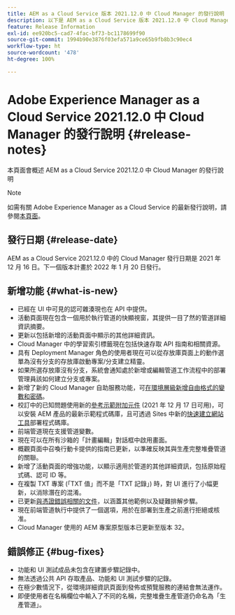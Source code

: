 ```yaml
---
title: AEM as a Cloud Service 版本 2021.12.0 中 Cloud Manager 的發行說明
description: 以下是 AEM as a Cloud Service 版本 2021.12.0 中 Cloud Manager 的發行說明
feature: Release Information
exl-id: ee920bc5-cad7-4fac-bf73-bc1178699f90
source-git-commit: 1994b90e3876f03efa571a9ce65b9fb8b3c90ec4
workflow-type: ht
source-wordcount: '478'
ht-degree: 100%

---
```


# Adobe Experience Manager as a Cloud Service 2021.12.0 中 Cloud Manager 的發行說明 {#release-notes}

本頁面會概述 AEM as a Cloud Service 2021.12.0 中 Cloud Manager 的發行說明

>[!NOTE]
>
>如需有關 Adobe Experience Manager as a Cloud Service 的最新發行說明，請參閱[本頁面](/help/release-notes/release-notes-cloud/release-notes-current.md)。

## 發行日期 {#release-date}

AEM as a Cloud Service 2021.12.0 中的 Cloud Manager 發行日期是 2021 年 12 月 16 日。下一個版本計畫於 2022 年 1 月 20 日發行。

## 新增功能 {#what-is-new}

* 已經在 UI 中可見的認可雜湊現也在 API 中提供。
* 活動頁面現在包含一個用於執行管道的快顯視窗，其提供一目了然的管道詳細資訊摘要。
* 更新以包括新增的活動頁面中顯示的其他詳細資訊。
* Cloud Manager 中的學習索引標籤現在包括快速存取 API 指南和相關資源。
* 具有 Deployment Manager 角色的使用者現在可以從存放庫頁面上的動作選單為沒有分支的存放庫啟動專案/分支建立精靈。
* 如果所選存放庫沒有分支，系統會通知處於新增或編輯管道工作流程中的部署管理員該如何建立分支或專案。
* 新增了新的 Cloud Manager 自助服務功能，可[在環境層級新增自由格式的變數和密碼](/help/implementing/cloud-manager/environment-variables.md)。
* 校訂中的已知問題使用新的[參考示範附加元件](/help/journey-sites/demos-add-on/overview.md) (2021 年 12 月 17 日可用)，可以安裝 AEM 產品的最新示範程式碼庫，且可透過 Sites 中新的[快速建立網站工具](/help/journey-sites/quick-site/overview.md)部署程式碼庫。
* 前端管道現在支援管道變數。
* 現在可以在所有沙箱的「計畫編輯」對話框中啟用畫面。
* 概觀頁面中召喚行動卡提供的指南已更新，以準確反映其與生產完整堆疊管道的關聯。
* 新增了活動頁面的增強功能，以顯示適用於管道的其他詳細資訊，包括原始程式碼、認可 ID 等。
* 在複製 TXT 專案 (「TXT 值」而不是「TXT 記錄」) 時，對 UI 進行了小幅更新，以消除潛在的混淆。
* 已更新[與憑證錯誤相關的文件](/help/implementing/cloud-manager/managing-ssl-certifications/add-ssl-certificate.md#certificate-errors)，以涵蓋其他範例以及疑難排解步驟。
* 現在前端管道執行中提供了一個選項，用於在部署到生產之前進行拒絕或核准。
* Cloud Manager 使用的 AEM 專案原型版本已更新至版本 32。


## 錯誤修正 {#bug-fixes}

* 功能和 UI 測試成品未包含在建置步驟記錄中。
* 無法透過公共 API 存取產品、功能和 UI 測試步驟的記錄。
* 在極少數情況下，從環境詳細資訊頁面到發佈或預覽服務的連結會無法運作。
* 即便使用者在名稱欄位中輸入了不同的名稱，完整堆疊生產管道仍命名為「生產管道」。
